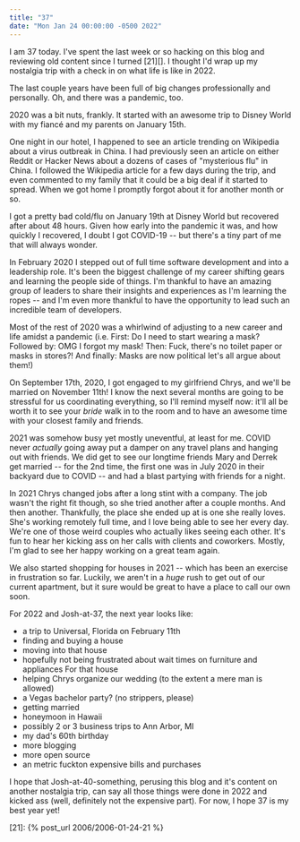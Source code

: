 ```yaml
---
title: "37"
date: "Mon Jan 24 00:00:00 -0500 2022"
---
```


I am 37 today. I've spent the last week or so hacking on this blog and
reviewing old content since I turned [21][]. I thought I'd wrap up my
nostalgia trip with a check in on what life is like in 2022.

The last couple years have been full of big changes professionally and
personally. Oh, and there was a pandemic, too.

2020 was a bit nuts, frankly. It started with an awesome trip to Disney World
with my fiancé and my parents on January 15th.

One night in our hotel, I happened to see an article trending on Wikipedia
about a virus outbreak in China. I had previously seen an article on either
Reddit or Hacker News about a dozens of cases of "mysterious flu" in China. I
followed the Wikipedia article for a few days during the trip, and even
commented to my family that it could be a big deal if it started to spread.
When we got home I promptly forgot about it for another month or so.

I got a pretty bad cold/flu on January 19th at Disney World but recovered
after about 48 hours. Given how early into the pandemic it was, and how
quickly I recovered, I doubt I got COVID-19 -- but there's a tiny part of me
that will always wonder.

In February 2020 I stepped out of full time software development and into a
leadership role. It's been the biggest challenge of my career shifting gears
and learning the people side of things. I'm thankful to have an amazing group
of leaders to share their insights and experiences as I'm learning the ropes
-- and I'm even more thankful to have the opportunity to lead such an
incredible team of developers.

Most of the rest of 2020 was a whirlwind of adjusting to a new career and life
amidst a pandemic (i.e. First: Do I need to start wearing a mask? Followed by:
OMG I forgot my mask! Then: Fuck, there's no toilet paper or masks in stores?!
And finally: Masks are now political let's all argue about them!)

On September 17th, 2020, I got engaged to my girlfriend Chrys, and we'll be
married on November 11th! I know the next several months are going to be
stressful for us coordinating everything, so I'll remind myself now: it'll all
be worth it to see your _bride_ walk in to the room and to have an awesome
time with your closest family and friends.

2021 was somehow busy yet mostly uneventful, at least for me. COVID never
_actually_ going away put a damper on any travel plans and hanging out with
friends. We did get to see our longtime friends Mary and Derrek get married --
for the 2nd time, the first one was in July 2020 in their backyard due to
COVID -- and had a blast partying with friends for a night.

In 2021 Chrys changed jobs after a long stint with a company. The job wasn't
the right fit though, so she tried another after a couple months. And then
another. Thankfully, the place she ended up at is one she really loves. She's
working remotely full time, and I love being able to see her every day. We're
one of those weird couples who actually likes seeing each other. It's fun to
hear her kicking ass on her calls with clients and coworkers. Mostly, I'm glad
to see her happy working on a great team again.

We also started shopping for houses in 2021 -- which has been an exercise in
frustration so far. Luckily, we aren't in a _huge_ rush to get out of our
current apartment, but it sure would be great to have a place to call our own
soon.

For 2022 and Josh-at-37, the next year looks like:

- a trip to Universal, Florida on February 11th
- finding and buying a house
- moving into that house
- hopefully not being frustrated about wait times on furniture and appliances
  For that house
- helping Chrys organize our wedding (to the extent a mere man is allowed)
- a Vegas bachelor party? (no strippers, please)
- getting married
- honeymoon in Hawaii
- possibly 2 or 3 business trips to Ann Arbor, MI
- my dad's 60th birthday
- more blogging
- more open source
- an metric fuckton expensive bills and purchases

I hope that Josh-at-40-something, perusing this blog and it's content on
another nostalgia trip, can say all those things were done in 2022 and kicked
ass (well, definitely not the expensive part). For now, I hope 37 is my best
year yet!

[21]: {% post_url 2006/2006-01-24-21 %}
